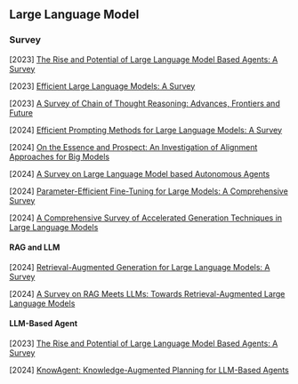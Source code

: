 ## Large Language Model

### Survey

[2023] [The Rise and Potential of Large Language Model Based Agents: A Survey](https://arxiv.org/abs/2309.07864)

[2023] [Efficient Large Language Models: A Survey](https://arxiv.org/abs/2312.03863)

[2023] [A Survey of Chain of Thought Reasoning: Advances, Frontiers and Future](https://arxiv.org/abs/2309.15402)

[2024] [Efficient Prompting Methods for Large Language Models: A Survey](https://arxiv.org/abs/2404.01077)

[2024] [On the Essence and Prospect: An Investigation of Alignment Approaches for Big Models](https://arxiv.org/abs/2403.04204)

[2024] [A Survey on Large Language Model based Autonomous Agents](https://arxiv.org/abs/2308.11432)

[2024] [Parameter-Efficient Fine-Tuning for Large Models: A Comprehensive Survey](https://arxiv.org/abs/2403.14608)

[2024] [A Comprehensive Survey of Accelerated Generation Techniques in Large Language Models](https://arxiv.org/abs/2405.13019)



#### RAG and LLM

[2024] [Retrieval-Augmented Generation for Large Language Models: A Survey](https://arxiv.org/abs/2312.10997)

[2024] [A Survey on RAG Meets LLMs: Towards Retrieval-Augmented Large Language Models](https://arxiv.org/abs/2405.06211)



#### LLM-Based Agent

[2023] [The Rise and Potential of Large Language Model Based Agents: A Survey](https://arxiv.org/abs/2309.07864)

[2024] [KnowAgent: Knowledge-Augmented Planning for LLM-Based Agents](https://arxiv.org/abs/2403.03101)
